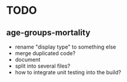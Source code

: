 # TODO

## age-groups-mortality

- rename "display type" to something else
- merge duplicated code?
- document
- split into several files?
- how to integrate unit testing into the build?
